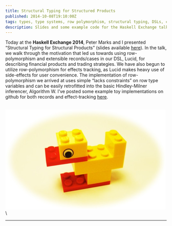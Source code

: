 ```yaml
---
title: Structural Typing for Structured Products
published: 2014-10-08T19:10:00Z
tags: types, type systems, row polymorphism, structural typing, DSLs, compilers
description: Slides and some example code for the Haskell Exchange talk.
---
```


Today at the **Haskell Exchange 2014**, Peter Marks and I presented
“Structural Typing for Structural Products” (slides available
[here][#slides]).  In the talk, we walk through the motivation that
led us towards using row-polymorphism and extensible records/cases in
our DSL, Lucid, for describing financial products and trading
strategies.  We have also begun to utilize row-polymorphism for
effects tracking, as Lucid makes heavy use of side-effects for user
convenience.  The implementation of row-polymorphism we arrived at
uses simple “lacks constraints” on row type variables and can be
easily retrofitted into the basic Hindley-Milner inferencer, Algorithm
W.  I’ve posted some example toy implementations on github for both
records and effect-tracking [here][#code].

\
![duck typing done right](/img/lego-duck.jpg)\
\


* * * * * * * *

[#slides]: http://www.timphilipwilliams.com/slides/StructuralTypingForStructuredProducts.pdf
[#code]: https://github.com/willtim/row-polymorphism
